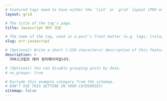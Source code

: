 ```yaml
---
# Featured tags need to have either the `list` or `grid` layout (PRO only).
layout: grid

# The title of the tag's page.
title: Javascript 에러 모음

# The name of the tag, used in a post's front matter (e.g. tags: [<slug>]).
slug: err-javascript

# (Optional) Write a short (~150 characters) description of this featured tag.
description: >
  자바스크립트 에러 정리페이지입니다.

# (Optional) You can disable grouping posts by date.
# no_groups: true

# Exclude this example category from the sitemap.
# DON'T USE THIS SETTING IN YOUR CATEGORIES!
sitemap: false
---
```

